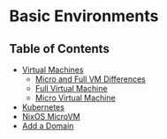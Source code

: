 <h1> Basic Environments </h1>

<h2> Table of Contents </h2>

- [Virtual Machines](./vm_intro.md)
  - [Micro and Full VM Differences ](./vm_differences.md)
  - [Full Virtual Machine](./fullVm.md)
  - [Micro Virtual Machine](./vm.md)
- [Kubernetes](./k8s.md)
- [NixOS MicroVM](./nixos_micro.md)
- [Add a Domain](./add_domain.md)